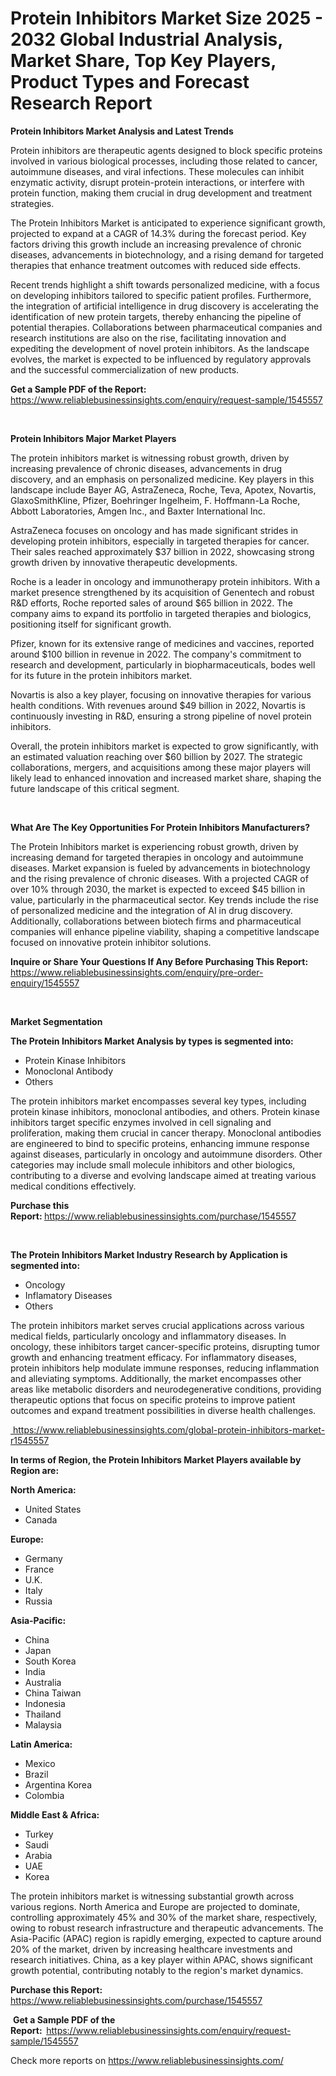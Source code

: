 <p><h1>Protein Inhibitors Market Size 2025 - 2032 Global Industrial Analysis, Market Share, Top Key Players, Product Types and Forecast Research Report</h1></p><p><strong>Protein Inhibitors Market Analysis and Latest Trends</strong></p>
<p><p>Protein inhibitors are therapeutic agents designed to block specific proteins involved in various biological processes, including those related to cancer, autoimmune diseases, and viral infections. These molecules can inhibit enzymatic activity, disrupt protein-protein interactions, or interfere with protein function, making them crucial in drug development and treatment strategies.</p><p>The Protein Inhibitors Market is anticipated to experience significant growth, projected to expand at a CAGR of 14.3% during the forecast period. Key factors driving this growth include an increasing prevalence of chronic diseases, advancements in biotechnology, and a rising demand for targeted therapies that enhance treatment outcomes with reduced side effects. </p><p>Recent trends highlight a shift towards personalized medicine, with a focus on developing inhibitors tailored to specific patient profiles. Furthermore, the integration of artificial intelligence in drug discovery is accelerating the identification of new protein targets, thereby enhancing the pipeline of potential therapies. Collaborations between pharmaceutical companies and research institutions are also on the rise, facilitating innovation and expediting the development of novel protein inhibitors. As the landscape evolves, the market is expected to be influenced by regulatory approvals and the successful commercialization of new products.</p></p>
<p><strong>Get a Sample PDF of the Report:&nbsp;</strong> <a href="https://www.reliablebusinessinsights.com/enquiry/request-sample/1545557?utm_campaign=3326&utm_medium=2&utm_source=Github&utm_content=ia&utm_term=08032025&utm_id=protein-inhibitors">https://www.reliablebusinessinsights.com/enquiry/request-sample/1545557</a></p>
<p>&nbsp;</p>
<p><strong>Protein Inhibitors Major Market Players</strong></p>
<p><p>The protein inhibitors market is witnessing robust growth, driven by increasing prevalence of chronic diseases, advancements in drug discovery, and an emphasis on personalized medicine. Key players in this landscape include Bayer AG, AstraZeneca, Roche, Teva, Apotex, Novartis, GlaxoSmithKline, Pfizer, Boehringer Ingelheim, F. Hoffmann-La Roche, Abbott Laboratories, Amgen Inc., and Baxter International Inc.</p><p>AstraZeneca focuses on oncology and has made significant strides in developing protein inhibitors, especially in targeted therapies for cancer. Their sales reached approximately $37 billion in 2022, showcasing strong growth driven by innovative therapeutic developments.</p><p>Roche is a leader in oncology and immunotherapy protein inhibitors. With a market presence strengthened by its acquisition of Genentech and robust R&D efforts, Roche reported sales of around $65 billion in 2022. The company aims to expand its portfolio in targeted therapies and biologics, positioning itself for significant growth.</p><p>Pfizer, known for its extensive range of medicines and vaccines, reported around $100 billion in revenue in 2022. The company's commitment to research and development, particularly in biopharmaceuticals, bodes well for its future in the protein inhibitors market.</p><p>Novartis is also a key player, focusing on innovative therapies for various health conditions. With revenues around $49 billion in 2022, Novartis is continuously investing in R&D, ensuring a strong pipeline of novel protein inhibitors.</p><p>Overall, the protein inhibitors market is expected to grow significantly, with an estimated valuation reaching over $60 billion by 2027. The strategic collaborations, mergers, and acquisitions among these major players will likely lead to enhanced innovation and increased market share, shaping the future landscape of this critical segment.</p></p>
<p>&nbsp;</p>
<p><strong>What Are The Key Opportunities For Protein Inhibitors Manufacturers?</strong></p>
<p><p>The Protein Inhibitors market is experiencing robust growth, driven by increasing demand for targeted therapies in oncology and autoimmune diseases. Market expansion is fueled by advancements in biotechnology and the rising prevalence of chronic diseases. With a projected CAGR of over 10% through 2030, the market is expected to exceed $45 billion in value, particularly in the pharmaceutical sector. Key trends include the rise of personalized medicine and the integration of AI in drug discovery. Additionally, collaborations between biotech firms and pharmaceutical companies will enhance pipeline viability, shaping a competitive landscape focused on innovative protein inhibitor solutions.</p></p>
<p><strong>Inquire or Share Your Questions If Any Before Purchasing This Report:</strong> <a href="https://www.reliablebusinessinsights.com/enquiry/pre-order-enquiry/1545557?utm_campaign=3326&utm_medium=2&utm_source=Github&utm_content=ia&utm_term=08032025&utm_id=protein-inhibitors">https://www.reliablebusinessinsights.com/enquiry/pre-order-enquiry/1545557</a></p>
<p>&nbsp;</p>
<p><strong>Market Segmentation</strong></p>
<p><strong>The Protein Inhibitors Market Analysis by types is segmented into:</strong></p>
<p><ul><li>Protein Kinase Inhibitors</li><li>Monoclonal Antibody</li><li>Others</li></ul></p>
<p><p>The protein inhibitors market encompasses several key types, including protein kinase inhibitors, monoclonal antibodies, and others. Protein kinase inhibitors target specific enzymes involved in cell signaling and proliferation, making them crucial in cancer therapy. Monoclonal antibodies are engineered to bind to specific proteins, enhancing immune response against diseases, particularly in oncology and autoimmune disorders. Other categories may include small molecule inhibitors and other biologics, contributing to a diverse and evolving landscape aimed at treating various medical conditions effectively.</p></p>
<p><strong>Purchase this Report:&nbsp;</strong><a href="https://www.reliablebusinessinsights.com/purchase/1545557?utm_campaign=3326&utm_medium=2&utm_source=Github&utm_content=ia&utm_term=08032025&utm_id=protein-inhibitors">https://www.reliablebusinessinsights.com/purchase/1545557</a></p>
<p>&nbsp;</p>
<p><strong>The Protein Inhibitors Market Industry Research by Application is segmented into:</strong></p>
<p><ul><li>Oncology</li><li>Inflamatory Diseases</li><li>Others</li></ul></p>
<p><p>The protein inhibitors market serves crucial applications across various medical fields, particularly oncology and inflammatory diseases. In oncology, these inhibitors target cancer-specific proteins, disrupting tumor growth and enhancing treatment efficacy. For inflammatory diseases, protein inhibitors help modulate immune responses, reducing inflammation and alleviating symptoms. Additionally, the market encompasses other areas like metabolic disorders and neurodegenerative conditions, providing therapeutic options that focus on specific proteins to improve patient outcomes and expand treatment possibilities in diverse health challenges.</p></p>
<p><a href="https://www.reliablebusinessinsights.com/global-protein-inhibitors-market-r1545557?utm_campaign=3326&utm_medium=2&utm_source=Github&utm_content=ia&utm_term=08032025&utm_id=protein-inhibitors">&nbsp;https://www.reliablebusinessinsights.com/global-protein-inhibitors-market-r1545557</a></p>
<p><strong>In terms of Region, the Protein Inhibitors Market Players available by Region are:</strong></p>
<p>
    <p> <strong> North America: </strong>
        <ul>
            <li>United States</li>
            <li>Canada</li>
        </ul>
        </p> 
    <p> <strong> Europe: </strong>
        <ul>
            <li>Germany</li>
            <li>France</li>
            <li>U.K.</li>
            <li>Italy</li>
            <li>Russia</li>
        </ul>
        </p> 
    <p> <strong> Asia-Pacific: </strong>
        <ul>
            <li>China</li>
            <li>Japan</li>
            <li>South Korea</li>
            <li>India</li>
            <li>Australia</li>
            <li>China Taiwan</li>
            <li>Indonesia</li>
            <li>Thailand</li>
            <li>Malaysia</li>
        </ul>
        </p> 
    <p> <strong> Latin America: </strong>
        <ul>
            <li>Mexico</li>
            <li>Brazil</li>
            <li>Argentina Korea</li>
            <li>Colombia</li>
        </ul>
        </p> 
    <p> <strong> Middle East & Africa: </strong>
        <ul>
            <li>Turkey</li>
            <li>Saudi</li>
            <li>Arabia</li>
            <li>UAE</li>
            <li>Korea</li>
        </ul>
    </p>
    </p>
<p><p>The protein inhibitors market is witnessing substantial growth across various regions. North America and Europe are projected to dominate, controlling approximately 45% and 30% of the market share, respectively, owing to robust research infrastructure and therapeutic advancements. The Asia-Pacific (APAC) region is rapidly emerging, expected to capture around 20% of the market, driven by increasing healthcare investments and research initiatives. China, as a key player within APAC, shows significant growth potential, contributing notably to the region's market dynamics.</p></p>
<p><strong>Purchase this Report: </strong><a href="https://www.reliablebusinessinsights.com/purchase/1545557?utm_campaign=3326&utm_medium=2&utm_source=Github&utm_content=ia&utm_term=08032025&utm_id=protein-inhibitors">https://www.reliablebusinessinsights.com/purchase/1545557</a></p>
<p>&nbsp;<strong>Get a Sample PDF of the Report:&nbsp;&nbsp;</strong><a href="https://www.reliablebusinessinsights.com/enquiry/request-sample/1545557?utm_campaign=3326&utm_medium=2&utm_source=Github&utm_content=ia&utm_term=08032025&utm_id=protein-inhibitors">https://www.reliablebusinessinsights.com/enquiry/request-sample/1545557</a></p>
<p><strong></strong></p>
<p>Check more reports on <a href="https://www.reliablebusinessinsights.com/?utm_campaign=3326&utm_medium=2&utm_source=Github&utm_content=ia&utm_term=08032025&utm_id=protein-inhibitors">https://www.reliablebusinessinsights.com/</a></p>